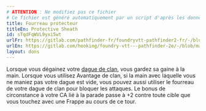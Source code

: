 ```yaml
---
# ATTENTION : Ne modifiez pas ce fichier
# Ce fichier est généré automatiquement par un script d'après les données du module Foundry VTT officiel et de sa traduction
title: Fourreau protecteur
titleEn: Protective Sheath
id: sTqdFqWVL9yxi5wt
urlFr: https://gitlab.com/pathfinder-fr/foundryvtt-pathfinder2-fr/-/blob/master/data/feats/sTqdFqWVL9yxi5wt.htm
urlEn: https://gitlab.com/hooking/foundry-vtt---pathfinder-2e/-/blob/master/packs/data/feats.db/protective-sheath.json
layout: dons
---
```

Lorsque vous dégainez votre [dague de clan](../équipements/dague-de-clan.html), vous gardez sa gaine à la main. Lorsque vous utilisez Avantage de clan, si la main avec laquelle vous ne maniez pas votre dague est vide, vous pouvez aussi utiliser le fourreau de votre dague de clan pour bloquer les attaques. Le bonus de circonstance à votre CA lié à la parade passe à +2 contre toute cible que vous touchez avec une Frappe au cours de ce tour.

